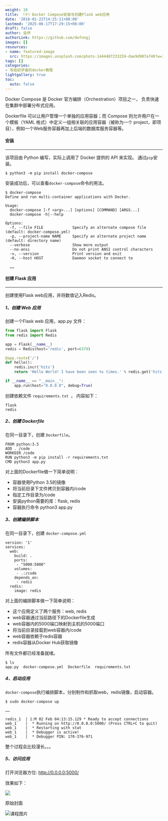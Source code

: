 ```yaml
---
weight: 10
title: （十）Docker Compose安装与创建Flask web应用
date: '2018-01-22T14:25:11+08:00'
lastmod: '2025-06-17T17:29:15+08:00'
draft: false
author: 虫师
authorLink: https://github.com/defnngj
images: []
resources:
- name: featured-image
  src: https://images.unsplash.com/photo-1444487233259-dae9d907a740?w=300
tags: []
categories:
- 写给初学者的docker教程
lightgallery: true
toc:
  auto: false
---
```




Docker Compose 是 Docker 官方编排（Orchestration）项目之一， 负责快速在集群中部署分布式应用。

Dockerfile 可以让用户管理一个单独的应用容器；而	Compose	则允许用户在一个模板（YAML	格式）中定义一组相关联的应用容器（被称为一个 project，即项目），例如一个Web服务容器再加上后端的数据库服务容器等。

#### 安装
---

该项目由 Python 编写，实际上调用了 Docker 提供的	API	来实现。 通过`pip`安装。

```
$ python3 -m pip install docker-compose
```

安装成功后，可以查看`docker-compose`命令的用法。
```
$ docker-compose
Define and run multi-container applications with Docker.

Usage:
  docker-compose [-f <arg>...] [options] [COMMAND] [ARGS...]
  docker-compose -h|--help

Options:
  -f, --file FILE             Specify an alternate compose file (default: docker-compose.yml)
  -p, --project-name NAME     Specify an alternate project name (default: directory name)
  --verbose                   Show more output
  --no-ansi                   Do not print ANSI control characters
  -v, --version               Print version and exit
  -H, --host HOST             Daemon socket to connect to

  ……

```

#### 创建 Flask 应用
---

创建使用Flask web应用，并将数值记入Redis。

##### 1、创建 Web 应用

创建一个Flask web 应用，app.py 文件：

```Python
from flask import Flask
from redis import Redis

app = Flask(__name__)
redis = Redis(host='redis', port=6379)

@app.route('/')
def hello():
    redis.incr('hits')
    return 'Hello World! I have been seen %s times.' % redis.get('hits')

if __name__ == "__main__":
    app.run(host="0.0.0.0", debug=True)
```

创建依赖文件 `requirements.txt `， 内容如下：

```
flask
redis
```


##### 2、创建 Dockerfile

在同一目录下，创建 `Dockerfile`。

```
FROM python:3.5
ADD . /code
WORKDIR /code
RUN python3 -m pip install -r requirements.txt
CMD python3 app.py
```

对上面的Dockerfile做一下简单说明：

* 容器使用Python 3.5的镜像
* 将当前目录下文件拷贝到容器内/code
* 指定工作目录为/code
* 安装python需要的库：flask, redis
* 容器执行命令 python3 app.py


##### 3、创建编排脚本

在同一目录下，创建 `docker-compose.yml`

```
version: '1'
services:
  web:
    build: .
    ports:
     - "5000:5000"
    volumes:
     - .:/code
    depends_on:
     - redis
  redis:
    image: redis
```

对上面的编排脚本做一下简单说明：

* 这个应用定义了两个服务：web, redis
* web容器通过当前路径下的Dockerfile生成
* web容器内的5000端口映射到主机的5000端口
* 将当前目录挂载到web容器内/code
* web容器依赖于redis容器
* redis容器从Docker Hub获取镜像

所有文件都已经准备就绪。
```
$ ls
app.py  docker-compose.yml  Dockerfile  requirements.txt
```


##### 4、启动应用

`docker-compose`执行编排脚本，分别制作和抓取web，redis镜像，启动容器。

```
$ sudo docker-compose up

……

redis_1  | 1:M 02 Feb 04:13:15.129 * Ready to accept connections
web_1    |  * Running on http://0.0.0.0:5000/ (Press CTRL+C to quit)
web_1    |  * Restarting with stat
web_1    |  * Debugger is active!
web_1    |  * Debugger PIN: 170-376-971
```

整个过程会比较漫长。。。


##### 5、访问应用

打开浏览器方位: http://0.0.0.0:5000/

效果如下：

![](http://img.testclass.net/docker_flask_redis.png)




原始封面

![课程图片](https://images.unsplash.com/photo-1444487233259-dae9d907a740?w=300)

